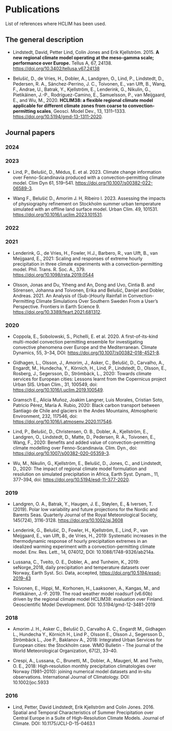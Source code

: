 # Publications
List of references where HCLIM has been used.  

## The general description  

- Lindstedt, David, Petter Lind, Colin Jones and Erik Kjellström. 2015. 
**A new regional climate model operating at the meso-gamma scale; performance over Europe.** 
Tellus A, 67, 24138. https://doi.org/10.3402/tellusa.v67.24138

- Belušić, D., de Vries, H., Dobler, A., Landgren, O., Lind, P., Lindstedt, D.,
Pedersen, R. A., Sánchez-Perrino, J. C., Toivonen, E., van Ulft, B., Wang, F., Andrae, U., Batrak, Y., Kjellström, E.,
Lenderink, G., Nikulin, G., Pietikäinen, J.-P., Rodríguez-Camino, E., Samuelsson, P., van Meijgaard, E., and Wu, M., 2020. **HCLIM38: a flexible regional climate model applicable for different climate zones from coarse to
convection-permitting scales**, Geosci. Model Dev., 13, 1311–1333. ​https://doi.org/10.5194/gmd-13-1311-2020.

## Journal papers

### 2024

### 2023

- Lind, P., Belušić, D., Médus, E. et al. 2023. Climate change information over Fenno-Scandinavia produced with a convection-permitting climate model.
  Clim Dyn 61, 519–541. https://doi.org/10.1007/s00382-022-06589-3.

- Wang F., Belušić D., Amorim J. H, Ribeiro I. 2023. Assessing the impacts of physiography refinement on Stockholm summer urban temperature simulated with an offline land surface model.
  Urban Clim. 49, 101531. https://doi.org/10.1016/j.uclim.2023.101531.

### 2022

### 2021
- Lenderink, G., de Vries, H., Fowler, H.J., Barbero, R., van Ulft, B., van Meijgaard, E., 2021: Scaling and responses of extreme hourly precipitation in three climate experiments with a convection-permitting model. Phil. Trans. R. Soc. A., 379. ​https://doi.org/10.1098/rsta.2019.0544
  
- Olsson, Jonas and Du, Yiheng and An, Dong and Uvo, Cintia B. and Sörensen, Johanna and Toivonen, Erika and Belušić, Danijel and Dobler, Andreas. 2021. An Analysis of (Sub-)Hourly Rainfall in Convection-Permitting Climate Simulations Over Southern Sweden From a User’s Perspective. Frontiers in Earth Science 9. https://doi.org/10.3389/feart.2021.681312.

### 2020

- Coppola, E., Sobolowski, S., Pichelli, E. et al. 2020. A first-of-its-kind multi-model convection permitting ensemble for investigating convective phenomena over Europe and the Mediterranean. Climate Dynamics, 55, 3–34, DOI: https://doi.org/10.1007/s00382-018-4521-8.
  
- Gidhagen, L., Olsson, J., Amorim, J., Asker, C., Belušić, D., Carvalho, A., Engardt, M., Hundecha, Y., Körnich, H., Lind, P., Lindstedt, D., Olsson, E., Rosberg, J., Segersson, D., Strömbäck, L., 2020: Towards climate services for European cities: Lessons learnt from the Copernicus project Urban SIS. Urban Clim., 31, 100549, doi: https://doi.org/10.1016/j.uclim.2019.100549.
  
- Gramsch E., Alicia Muñoz, Joakim Langner, Luis Morales, Cristian Soto, Patricio Pérez, María A. Rubio, 2020: Black carbon transport between Santiago de Chile and glaciers in the Andes Mountains, Atmospheric Environment, 232, 117546, doi: https://doi.org/10.1016/j.atmosenv.2020.117546.
  
- Lind, P., Belušić, D., Christensen, O. B., Dobler, A., Kjellström, E., Landgren, O., Lindstedt, D., Matte, D., Pedersen, R. A., Toivonen, E., Wang, F., 2020: Benefits and added value of convection-permitting climate modelling over Fenno-Scandinavia. Clim. Dyn., doi: https://doi.org/10.1007/s00382-020-05359-3.
  
- Wu, M., Nikulin, G., Kjellström, E., Belušić, D., Jones, C., and Lindstedt, D., 2020: The impact of regional climate model formulation and resolution on simulated precipitation in Africa, Earth Syst. Dynam., 11, 377–394, doi: https://doi.org/10.5194/esd-11-377-2020.

### 2019
- Landgren, O. A., Batrak, Y., Haugen, J. E., Støylen, E., & Iversen, T. (2019). Polar low variability and future projections for the Nordic and Barents Seas. Quarterly Journal of the Royal Meteorological Society, 145(724), 3116-3128. ​https://doi.org/10.1002/qj.3608

- Lenderink, G., Belušić, D., Fowler, H., Kjellström, E., Lind, P., van Meijgaard, E., van Ulft, B., de Vries, H., 2019: Systematic increases in the thermodynamic response of hourly precipitation extremes in an idealized warming experiment with a convection-permitting climate model. Env. Res. Lett., 14, 074012, DOI: 10.1088/1748-9326/ab214a.
  
- Lussana, C., Tveito, O. E., Dobler, A., and Tunheim, K., 2019: seNorge_2018, daily precipitation and temperature datasets over Norway, Earth Syst. Sci. Data, accepted, ​https://doi.org/10.5194/essd-2019-43
  
- Toivonen, E., Hippi, M., Korhonen, H., Laaksonen, A., Kangas, M., and Pietikäinen, J.-P. 2019. The road weather model roadsurf (v6.60b) driven by the regional climate model HCLIM38: evaluation over Finland. Geoscientific Model Development. DOI: 10.5194/gmd-12-3481-2019

### 2018

- Amorim J. H., Asker C., Belušić D., Carvalho A. C., Engardt M., Gidhagen L., Hundecha Y., Körnich H., Lind P., Olsson E., Olsson J., Segersson D., Strömbäck L., Joe P., Baklanov A., 2018: Integrated Urban Services for European cities: the Stockholm case. WMO Bulletin - The journal of the World Meteorological Organization, 67(2), 33–40.

- Crespi, A., Lussana, C., Brunetti, M., Dobler, A., Maugeri, M. and Tveito, O. E., 2018: High‐resolution monthly precipitation climatologies over Norway (1981–2010): joining numerical model datasets and in‐situ observations. International Journal of Climatology. DOI: 10.1002/joc.5933

### 2016

- Lind, Petter, David Lindstedt, Erik Kjellström and Colin Jones. 2016. Spatial and Temporal Characteristics of Summer Precipitation over Central Europe in a Suite of High-Resolution Climate Models. Journal of Climate. DOI: 10.1175/JCLI-D-15-0463.1
  
